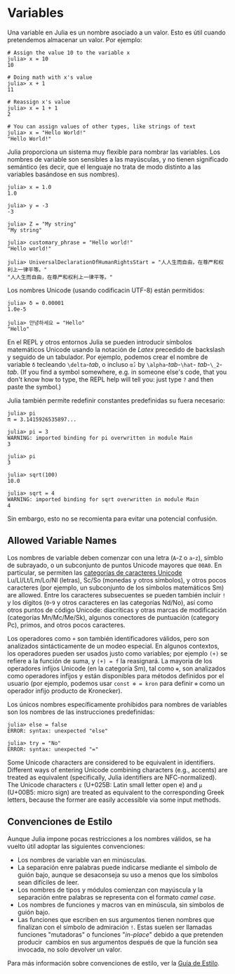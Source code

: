 # Variables

Una variable en Julia es un nombre asociado a un valor. Esto es útil cuando pretendemos almacenar un valor. 
Por ejemplo:

```julia-repl
# Assign the value 10 to the variable x
julia> x = 10
10

# Doing math with x's value
julia> x + 1
11

# Reassign x's value
julia> x = 1 + 1
2

# You can assign values of other types, like strings of text
julia> x = "Hello World!"
"Hello World!"
```

Julia proporciona un sistema muy flexible para nombrar las variables. Los nombres de variable son 
sensibles a las mayúsculas, y no tienen significado semántico (es decir, que el lenguaje no trata 
de modo distinto  a las variables basándose en sus nombres).

```jldoctest
julia> x = 1.0
1.0

julia> y = -3
-3

julia> Z = "My string"
"My string"

julia> customary_phrase = "Hello world!"
"Hello world!"

julia> UniversalDeclarationOfHumanRightsStart = "人人生而自由，在尊严和权利上一律平等。"
"人人生而自由，在尊严和权利上一律平等。"
```

Los nombres Unicode (usando codificacin UTF-8) están permitidos:

```jldoctest
julia> δ = 0.00001
1.0e-5

julia> 안녕하세요 = "Hello"
"Hello"
```

En el REPL y otros entornos Julia se pueden introducir símbolos matemáticos Unicode usando la notación de *Latex* precedido de backslash y seguido de un tabulador. Por ejemplo, podemos crear el nombre de variable `δ` tecleando `\delta`-*tab*, o incluso `α̂₂` by `\alpha`-*tab*-`\hat`-
*tab*-`\_2`-*tab*. (If you find a symbol somewhere, e.g. in someone else's code,
that you don't know how to type, the REPL help will tell you: just type `?` and
then paste the symbol.)

Julia también permite redefinir constantes predefinidas su fuera necesario:

```jldoctest
julia> pi
π = 3.1415926535897...

julia> pi = 3
WARNING: imported binding for pi overwritten in module Main
3

julia> pi
3

julia> sqrt(100)
10.0

julia> sqrt = 4
WARNING: imported binding for sqrt overwritten in module Main
4
```

Sin embargo, esto no se recomienta para evitar una potencial confusión.

## Allowed Variable Names

Los nombres de variable deben comenzar con una letra (`A`-`Z` o `a`-`z`), símblo de subrayado, o 
un subconjunto de puntos Unicode mayores que `00A0`. En particular, se permiten las 
[categorías de caracteres Unicode](http://www.fileformat.info/info/unicode/category/index.htm) 
Lu/Ll/Lt/Lm/Lo/Nl (letras), Sc/So (monedas y otros símbolos), y otros pocos caracteres 
(por ejemplo, un subconjunto de los símbolos matemáticos Sm) are allowed. Entre los caracteres 
subsecuentes se pueden también incluir `!` y los dígitos (`0`-`9` y otros caracteres en las 
categorías Nd/No), así como otros puntos de código Unicode: diacríticas y otras marcas de 
modificación (categorías Mn/Mc/Me/Sk), algunos conectores de puntuación (category Pc), 
primos, and otros pocos caracteres.

Los operadores como `+` son también identificadores válidos, pero son analizados sintácticamente 
de un modeo especial. En algunos contextos, los operadores pueden ser usados justo como variables; 
por ejemplo `(+)` se refiere a la función de suma, y `(+) = f` la reasignará. La mayoría de los 
operadores infijos Unicode (en la categoría Sm), tal como `⊕`, son analizados como operadores 
infijos y están disponibles para métodos definidos por el usuario (por ejemplo, podemos usar 
`const ⊗ = kron` para definir `⊗` como un operador infijo producto de Kronecker).

Los únicos nombres específicamente prohibidos para nombres de variables son los nombres de las 
instrucciones predefinidas:

```julia-repl
julia> else = false
ERROR: syntax: unexpected "else"

julia> try = "No"
ERROR: syntax: unexpected "="
```

Some Unicode characters are considered to be equivalent in identifiers.
Different ways of entering Unicode combining characters (e.g., accents)
are treated as equivalent (specifically, Julia identifiers are NFC-normalized).
The Unicode characters `ɛ` (U+025B: Latin small letter open e)
and `µ` (U+00B5: micro sign) are treated as equivalent to the corresponding
Greek letters, because the former are easily accessible via some input methods.

## Convenciones de Estilo

Aunque Julia impone pocas restricciones a los nombres válidos, se ha vuelto útil adoptar las 
siguientes convenciones:

* Los nombres de variable van en minúsculas.
* La separación enre palabras puede indicarse mediante el símbolo de guión bajo, aunque se desaconseja 
  su uso a menos que los símbolos sean difíciles de leer.
* Los nombres de tipos y módulos comienzan con mayúscula y la separación entre palabras se representa 
  con el formato *camel case*.
* Los nombres de funciones y macros van en minúscula, sin símbolos de guión bajo.
* Las funciones que escriben en sus argumentos tienen nombres que finalizan con el símbolo de admiración `!`.
  Estas suelen ser llamadas funciones "mutadoras" o funciones "*in-place*" debido a que pretenden producir 
  cambios en sus argumentos después de que la función sea invocada, no solo devolver un valor.
  
Para más información sobre convenciones de estilo, ver la [Guía de Estilo](@ref).
